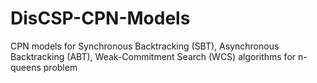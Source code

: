 # DisCSP-CPN-Models
CPN models for Synchronous Backtracking (SBT), Asynchronous Backtracking (ABT), Weak-Commitment Search (WCS) algorithms
for n-queens problem
